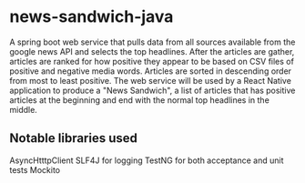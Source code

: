 # news-sandwich-java
A spring boot web service that pulls data from all sources available from the google news API and selects the top headlines.  After the articles are gather, articles are ranked for how positive they appear to be based on CSV files of positive and negative media words.  Articles are sorted in descending order from most to least positive.  The web service will be used by a React Native application to produce a "News Sandwich", a list of articles that has positive articles at the beginning and end with the normal top headlines in the middle.

## Notable libraries used
AsyncHtttpClient
SLF4J for logging
TestNG for both acceptance and unit tests
Mockito

